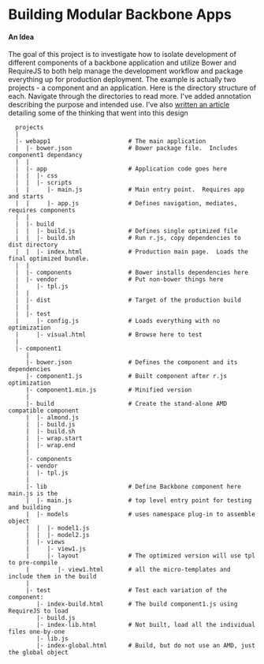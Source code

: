 Building Modular Backbone Apps
=========

#### An Idea ####

The goal of this project is to investigate how to isolate development of different components of
a backbone application and utilize Bower and RequireJS to both help manage the development
workflow and package everything up for production deployment.  The example is actually two
projects - a component and an application.  Here is the directory structure of each.  Navigate
through the directories to read more.  I've added annotation describing the purpose and intended
use.  I've also [written an article](http://benknowscode.wordpress.com/2013/06/09/building-modular-backbone-apps-with-requirejs-and-bower/) 
detailing some of the thinking that went into this design


      projects
      |
      |- webapp1                      # The main application
      |  |- bower.json                # Bower package file.  Includes component1 dependancy
      |  |
      |  |- app                       # Application code goes here
      |  |  |- css
      |  |  |- scripts                    
      |  |     |- main.js             # Main entry point.  Requires app and starts
      |  |     |- app.js              # Defines navigation, mediates, requires components
      |  |
      |  |- build
      |  |  |- build.js               # Defines single optimized file
      |  |  |- build.sh               # Run r.js, copy dependencies to dist directory
      |  |  |- index.html             # Production main page.  Loads the final optimized bundle.
      |  |
      |  |- components                # Bower installs dependencies here
      |  |- vendor                    # Put non-bower things here
      |     |- tpl.js
      |  |
      |  |- dist                      # Target of the production build
      |  |
      |  |- test
      |     |- config.js              # Loads everything with no optimization
      |     |- visual.html            # Browse here to test
      |
      |- component1
         |
         |- bower.json                # Defines the component and its dependencies
         |- component1.js             # Built component after r.js optimization
         |- component1.min.js         # Minified version
         |
         |- build                     # Create the stand-alone AMD compatible component
         |  |- almond.js
         |  |- build.js
         |  |- build.sh
         |  |- wrap.start
         |  |- wrap.end
         |
         |- components
         |- vendor
         |  |- tpl.js
         |
         |- lib                       # Define Backbone component here main.js is the
         |  |- main.js                # top level entry point for testing and building
         |  |- models                 # uses namespace plug-in to assemble object
         |  |  |- model1.js
         |  |  |- model2.js
         |  |- views
         |     |- view1.js
         |     |- layout              # The optimized version will use tpl to pre-compile
         |        |- view1.html       # all the micro-templates and include them in the build
         |
         |- test                      # Test each variation of the component:
            |- index-build.html       # The build component1.js using RequireJS to load
            |- build.js   
            |- index-lib.html         # Not built, load all the individual files one-by-one
            |- lib.js
            |- index-global.html      # Build, but do not use an AMD, just the global object

